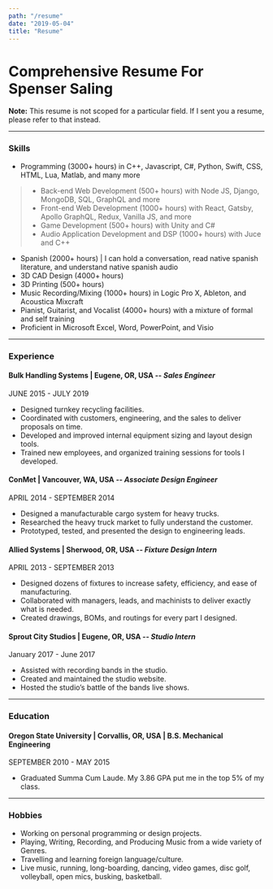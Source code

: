 ```yaml
---
path: "/resume"
date: "2019-05-04"
title: "Resume"
---
```


# Comprehensive Resume For Spenser Saling

**Note:** This resume is not scoped for a particular field. If I sent you a resume, please refer to that instead.

---

### Skills
- Programming (3000+ hours) in C++, Javascript, C#, Python, Swift, CSS, HTML, Lua, Matlab, and many more
> - Back-end Web Development (500+ hours) with Node JS, Django, MongoDB, SQL, GraphQL and more
> - Front-end Web Development (1000+ hours) with React, Gatsby, Apollo GraphQL, Redux, Vanilla JS, and more
> - Game Development (500+ hours) with Unity and C# 
> - Audio Application Development and DSP (1000+ hours) with Juce and C++
- Spanish (2000+ hours) | I can hold a conversation, read native spanish literature, and understand native spanish audio
- 3D CAD Design (4000+ hours)
- 3D Printing (500+ hours)
- Music Recording/Mixing (1000+ hours) in Logic Pro X, Ableton, and Acoustica Mixcraft
- Pianist, Guitarist, and Vocalist (4000+ hours) with a mixture of formal and self training
- Proficient in Microsoft Excel, Word, PowerPoint, and Visio

---

### Experience
#### Bulk Handling Systems | Eugene, OR, USA -- *Sales Engineer*
JUNE 2015 - JULY 2019
- Designed turnkey recycling facilities.
- Coordinated with customers, engineering, and the sales to deliver proposals on time.
- Developed and improved internal equipment sizing and layout design tools.
- Trained new employees, and organized training sessions for tools I developed.

#### ConMet | Vancouver, WA, USA -- *Associate Design Engineer*
APRIL 2014 - SEPTEMBER 2014
- Designed a manufacturable cargo system for heavy trucks.
- Researched the heavy truck market to fully understand the customer.
- Prototyped, tested, and presented the design to engineering leads.

#### Allied Systems | Sherwood, OR, USA -- *Fixture Design Intern*
APRIL 2013 - SEPTEMBER 2013
- Designed dozens of fixtures to increase safety, efficiency, and ease of manufacturing.
- Collaborated with managers, leads, and machinists to deliver exactly what is needed.
- Created drawings, BOMs, and routings for every part I designed.

#### Sprout City Studios | Eugene, OR, USA -- *Studio Intern*
January 2017 - June 2017
- Assisted with recording bands in the studio.
- Created and maintained the studio website.
- Hosted the studio’s battle of the bands live shows.

---

### Education
#### Oregon State University | Corvallis, OR, USA | B.S. Mechanical Engineering
SEPTEMBER 2010 - MAY 2015
- Graduated Summa Cum Laude. My 3.86 GPA put me in the top 5% of my class.

---

### Hobbies
- Working on personal programming or design projects.
- Playing, Writing, Recording, and Producing Music from a wide variety of Genres.
- Travelling and learning foreign language/culture.
- Live music, running, long-boarding, dancing, video games, disc golf, volleyball, open mics, busking, basketball.
